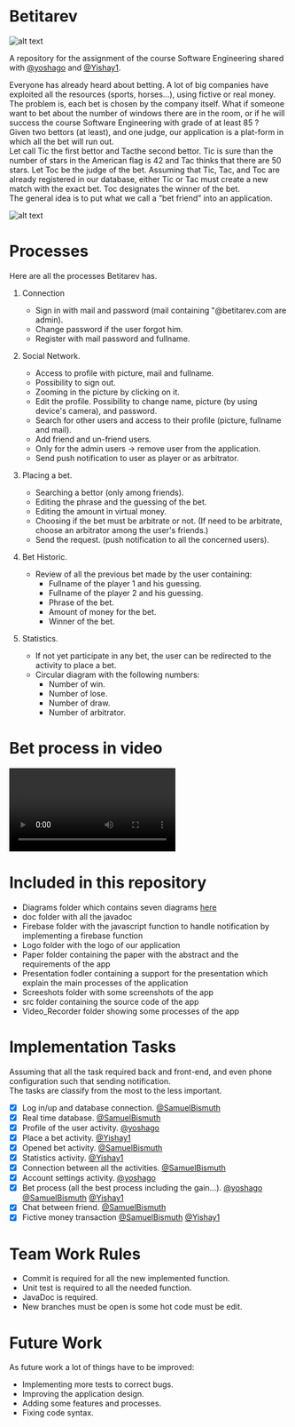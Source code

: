 # Betitarev

![alt text](https://github.com/SamuelBismuth/Betitarev/blob/master/Logo/Betitarev_Logo_512.png)

A repository for the assignment of the course Software Engineering shared with  [@yoshago]( https://github.com/yoshago ) and [@Yishay1]( https://github.com/Yishay1 ).  

Everyone has already heard about betting. A lot of big companies have exploited all the resources (sports, horses...), using fictive or real money.  
The problem is, each bet is chosen by the company itself. What if someone want to bet about the number of windows there are in the room, or if he will success the course Software Engineering with grade of at least 85 ?  
Given two bettors (at least), and one judge, our application is a plat-form in which all the bet will run out.  
Let call Tic the first bettor and Tacthe second bettor. Tic is sure than the number of stars in the American flag is 42 and Tac thinks that there are 50 stars. Let Toc be the judge of the bet. Assuming that Tic, Tac, and Toc are already registered in our database, either Tic or Tac must create a new match with the exact bet. Toc designates the winner of the bet.  
The general idea is to put what we call a ”bet friend” into an application.  

![alt text](https://github.com/SamuelBismuth/Betitarev/blob/master/Screenshots/Place%20a%20bet.png)

# Processes

Here are all the processes Betitarev has.

1. Connection
	- Sign in with mail and password (mail containing "@betitarev.com are admin).
	- Change password if the user forgot him.
	- Register with mail password and fullname.

2. Social Network.
	- Access to profile with picture, mail and fullname.
	- Possibility to sign out.
	- Zooming in the picture by clicking on it.
	- Edit the profile. Possibility to change name, picture (by using device's camera), and password.
	- Search for other users and access to their profile (picture, fullname and mail).
	- Add friend and un-friend users.
	- Only for the admin users -> remove user from the application.
	- Send push notification to user as player or as arbitrator.

3. Placing a bet.
	- Searching a bettor (only among friends).
	- Editing the phrase and the guessing of the bet.
	- Editing the amount in virtual money.
	- Choosing if the bet must be arbitrate or not. (If need to be arbitrate, choose an arbitrator among the user's friends.)
	- Send the request. (push notification to all the concerned users).

4. Bet Historic.
	- Review of all the previous bet made by the user containing:
		- Fullname of the player 1 and his guessing.
		- Fullname of the player 2 and his guessing.
		- Phrase of the bet.
		- Amount of money for the bet.
		- Winner of the bet.

5. Statistics.
	- If not yet participate in any bet, the user can be redirected to the activity to place a bet.
	- Circular diagram with the following numbers:
		- Number of win.
		- Number of lose.
		- Number of draw.
		- Number of arbitrator.

# Bet process in video

![alt text](https://github.com/SamuelBismuth/Betitarev/blob/master/Video_Recorder/BetWithoutArbitrator.mp4)

# Included in this repository

- Diagrams folder which contains seven diagrams [here](https://github.com/SamuelBismuth/Betitarev/tree/master/Diagrams)
- doc folder with all the javadoc
- Firebase folder with the javascript function to handle notification by implementing a firebase function
- Logo folder with the logo of our application
- Paper folder containing the paper with the abstract and the requirements of the app
- Presentation fodler containing a support for the presentation which explain the main processes of the application
- Screeshots folder with some screenshots of the app
- src folder containing the source code of the app
- Video_Recorder folder showing some processes of the app

# Implementation Tasks

Assuming that all the task required back and front-end, and even phone configuration such that sending notification.  
The tasks are classify from the most to the less important.  
- [x] Log in/up and database connection. [@SamuelBismuth]( https://github.com/SamuelBismuth )
- [x] Real time database. [@SamuelBismuth]( https://github.com/SamuelBismuth )
- [x] Profile of the user activity. [@yoshago]( https://github.com/yoshago )
- [x] Place a bet activity. [@Yishay1]( https://github.com/Yishay1 )
- [x] Opened bet activity. [@SamuelBismuth]( https://github.com/SamuelBismuth )
- [x] Statistics activity. [@Yishay1]( https://github.com/Yishay1 )
- [x] Connection between all the activities. [@SamuelBismuth]( https://github.com/SamuelBismuth )
- [x] Account settings activity. [@yoshago]( https://github.com/yoshago )
- [x] Bet process (all the best process including the gain...). [@yoshago]( https://github.com/yoshago )  [@SamuelBismuth]( https://github.com/SamuelBismuth )  [@Yishay1]( https://github.com/Yishay1 )
- [x] Chat between friend. [@SamuelBismuth]( https://github.com/SamuelBismuth )
- [x] Fictive money transaction [@SamuelBismuth]( https://github.com/SamuelBismuth ) [@Yishay1]( https://github.com/Yishay1 )

# Team Work Rules

- Commit is required for all the new implemented function.
- Unit test is required to all the needed function.
- JavaDoc is required.
- New branches must be open is some hot code must be edit.


# Future Work

As future work a lot of things have to be improved:
- Implementing more tests to correct bugs.
- Improving the application design.
- Adding some features and processes.
- Fixing code syntax.



		






